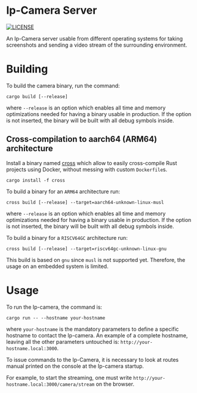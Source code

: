 # Ip-Camera Server

[![LICENSE][license badge]][license]

An Ip-Camera server usable from different operating systems for taking
screenshots and sending a video stream of the surrounding environment.

# Building

To build the camera binary, run the command:

```console
cargo build [--release]
```

where `--release` is an option which enables all time and memory optimizations
needed for having a binary usable in production. If the option is not inserted,
the binary will be built with all debug symbols inside.

## Cross-compilation to aarch64 (ARM64) architecture

Install a binary named [cross](https://github.com/cross-rs/cross) which allow
to easily cross-compile Rust projects using Docker, without messing with
custom `Dockerfile`s.

```console
cargo install -f cross
```

To build a binary for an `ARM64` architecture run:

```console
cross build [--release] --target=aarch64-unknown-linux-musl
```

where `--release` is an option which enables all time and memory optimizations
needed for having a binary usable in production. If the option is not inserted,
the binary will be built with all debug symbols inside.

To build a binary for a `RISCV64GC` architecture run:

```console
cross build [--release] --target=riscv64gc-unknown-linux-gnu
```

This build is based on `gnu` since `musl` is not supported yet. Therefore, the
usage on an embedded system is limited.

# Usage

To run the Ip-camera, the command is:

```console
cargo run -- --hostname your-hostname
```

where `your-hostname` is the mandatory parameters to define a specific hostname
to contact the Ip-camera. An example of a complete hostname, leaving all the
other parameters untouched is: `http://your-hostname.local:3000`.

To issue commands to the Ip-Camera, it is necessary to look at routes manual
printed on the console at the Ip-camera startup.

For example, to start the streaming, one must write
`http://your-hostname.local:3000/camera/stream` on the browser.

<!-- Links -->
[license]: https://github.com/ToscaLab/tosca/blob/master/LICENSE

<!-- Badges -->
[license badge]: https://img.shields.io/badge/license-MIT-blue.svg
